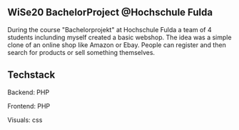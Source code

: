 ## WiSe20 BachelorProject @Hochschule Fulda

During the course "Bachelorprojekt" at Hochschule Fulda a team of 4 students inclunding myself created a basic webshop. The idea was a simple clone of an online shop like Amazon or Ebay. People can register and then search for products or sell something themselves. 

## Techstack

Backend: PHP

Frontend: PHP

Visuals: css

